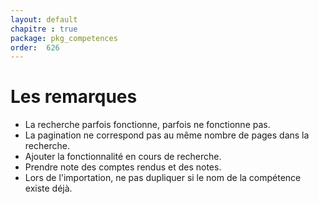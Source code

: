 ```yaml
---
layout: default
chapitre : true
package: pkg_competences
order:  626
---
```


# Les remarques 

- La recherche parfois fonctionne, parfois ne fonctionne pas.
- La pagination ne correspond pas au même nombre de pages dans la recherche.
- Ajouter la fonctionnalité en cours de recherche.
- Prendre note des comptes rendus et des notes.
- Lors de l'importation, ne pas dupliquer si le nom de la compétence existe déjà.
